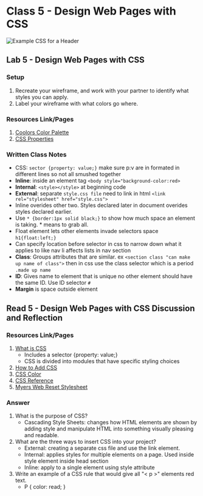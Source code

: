 # Class 5 - Design Web Pages with CSS

![Example CSS for a Header](https://media.snl.no/media/186024/standard_css.png)

## Lab 5 - Design Web Pages with CSS

### Setup

1. Recreate your wireframe, and work with your partner to identify what styles you can apply.
2. Label your wireframe with what colors go where.

### Resources Link/Pages

1. [Coolors Color Palette](https://coolors.co/)
2. [CSS Properties](https://css-tricks.com/almanac/properties/)

### Written Class Notes

- CSS: `sector {property: value;}` make sure p:v are in formated in different lines so not all smushed together
- **Inline**: inside an element tag `<body style="background-color:red>`
- **Internal**: `<style></style>` at beginning code
- **External**: separate `style.css file` need to link in html `<link rel="stylesheet" href="style.css">`
- Inline overides other two. Styles declared later in document overides styles declared earlier. 
- Use `* {border:1px solid black;}` to show how much space an element is taking. * means to grab all. 
- Float element lets other elements invade selectors space `h1{float:left;}`
- Can specify location before selector in css to narrow down what it applies to like nav li affects lists in nav section
- **Class**: Groups attributes that are similar. ex `<section class "can make up name of class">` then in css use the class selector which is a period `.made up name`
- **ID**: Gives name to element that is unique no other element should have the same ID. Use ID selector `#`
- **Margin** is space outside element

## Read 5 - Design Web Pages with CSS Discussion and Reflection

### Resources Link/Pages

1. [What is CSS](https://developer.mozilla.org/en-US/docs/Learn/CSS/First_steps/What_is_CSS)
    - Includes a selector {property: value;}
    - CSS is divided into modules that have specific styling choices 
2. [How to Add CSS](https://www.w3schools.com/css/css_howto.asp)
3. [CSS Color](https://www.w3schools.com/cssref/pr_text_color.php)
4. [CSS Reference](https://developer.mozilla.org/en-US/docs/Web/CSS/Reference)
5. [Myers Web Reset Stylesheet](https://meyerweb.com/eric/tools/css/reset/)

### Answer

1. What is the purpose of CSS?
    - Cascading Style Sheets: changes how HTML elements are shown by adding style and manipulate HTML into something visually pleasing and readable.
2. What are the three ways to insert CSS into your project?
    - External: creating a separate css file and use the link element.
    - Internal: applies styles for multiple elements on a page. Used inside style element inside head section
    - Inline: apply to a single element using style attribute
3. Write an example of a CSS rule that would give all "< p >" elements red text.
    - P {
      color: read;
      }

